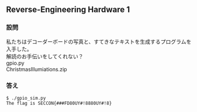 ## Reverse-Engineering Hardware 1

### 設問
私たちはデコーダーボードの写真と、すてきなテキストを生成するプログラムを入手した。  
解読のお手伝いをしてくれない？  
gpio.py  
ChristmasIllumiations.zip

### 答え

```
$ ./gpio_sim.py 
The flag is SECCON{###FD80UY#!8880UY#!8}
```





